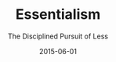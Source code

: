 ---
date: 2015-06-01
dateYear: 2015
isbn: 9780804137393
title: Essentialism
subtitle: The Disciplined Pursuit of Less
description: "Have you ever: • found yourself stretched too thin? • simultaneously felt overworked and underutilized? • felt busy but not productive? • felt like your time is constantly being hijacked by other people’s agendas? If you answered yes to any of these, the way out is the Way of the Essentialist. Essentialism is more than a time-management strategy or a productivity technique. It is a systematic discipline for discerning what is absolutely essential, then eliminating everything that is not, so we can make the highest possible contribution toward the things that really matter. By forcing us to apply more selective criteria for what is Essential, the disciplined pursuit of less empowers us to reclaim control of our own choices about where to spend our precious time and energy—instead of giving others the implicit permission to choose for us. Essentialism is not one more thing—it’s a whole new way of doing everything. It’s about doing less, but better, in every area of our lives. Essentialism is a movement whose time has come."
cover: cover-essentialism.jpeg
coverGoogle: https://books.google.com/books/content?id=XaGNAQAAQBAJ&printsec=frontcover&img=1&zoom=1&edge=curl&source=gbs_api
pageCount: 288
authors: Greg McKeown
publishers: Currency
published: 2014-04-15
publishedYear: 2014
shelves:
- non-fiction
portfolioFeature: true
---